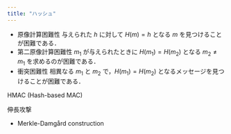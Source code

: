 ```yaml
---
title: "ハッシュ"
---
```


- 原像計算困難性 与えられた $h$ に対して $H(m) = h$ となる $m$ を見つけることが困難である．
- 第二原像計算困難性 $m_1$ が与えられたときに $H(m_1) = H(m_2)$ となる $m_2\neq m_1$ を求めるのが困難である．
- 衝突困難性 相異なる $m_1$ と $m_2$ で，$H(m_1) = H(m_2)$ となるメッセージを見つけることが困難である．

HMAC (Hash-based MAC)

伸長攻撃
- Merkle-Damgård construction
